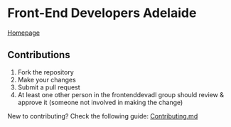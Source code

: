 # Front-End Developers Adelaide

[Homepage](https://frontenddevadl.github.io/)

## Contributions

1. Fork the repository
1. Make your changes
1. Submit a pull request
1. At least one other person in the frontenddevadl group should review & approve it (someone not involved in making the change)

New to contributing? Check the following guide: [Contributing.md](https://gist.github.com/MarcDiethelm/7303312)

